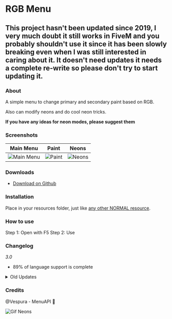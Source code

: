 # RGB Menu

## This project hasn't been updated since 2019, I very much doubt it still works in FiveM and you probably shouldn't use it since it has been slowly breaking even when I was still interested in caring about it. It doesn't need updates it needs a complete re-write so please don't try to start updating it.

### **About**

A simple menu to change primary and secondary paint based on RGB.

Also can modify neons and do cool neon tricks.

**If you have any ideas for neon modes, please suggest them**

### **Screenshots**

|Main Menu|Paint|Neons|
|:-:|:-:|:-:|
|![Main Menu](https://user-images.githubusercontent.com/23016491/53139154-bb755800-3556-11e9-9585-1ec1b7abb19f.png)|![Paint](https://user-images.githubusercontent.com/23016491/53139138-ab5d7880-3556-11e9-9dbe-19225515edbc.png)|![Neons](https://user-images.githubusercontent.com/23016491/53139115-9aad0280-3556-11e9-890a-6c84bb421c7b.png)|

### **Downloads**

* [Download on Github](https://github.com/Alsekwolf/RGBMenu/releases)

### **Installation**
Place in your resources folder, just like [any other NORMAL resource](https://forum.fivem.net/t/how-to-install-a-fivem-resource-script/81013).

### **How to use**
Step 1: Open with F5
Step 2: Use

### **Changelog**
_3.0_
* 89% of language support is complete

<details>
  <summary>Old Updates</summary>
_2.8_

* Added a custom neon mode  
  
_2.7_

* Updated dependencies, changed to using NuGet for CFX, Changed how debug mode works (also removing the menu items) If you want to enable debug mode now (you probably shouldn't) you just edit the resource.lua.

* Removed the command menu as it's not been needed for awhile (kept commands).

* Probably forgot to note something like always!

_2.6_

* Select event for all lists, you can now just press on any number list to bring up a box to type in what you want

* Fixed blue being green and green being blue

_2.5_
NEONS!!!
Commands
Some Docs

_2.0_
NEONS!!!
Commands
Some Docs

_2.0_
+re-write to use dynamic lists
+sub menu for paints, future proofing for a idea ;)

_1.2_
+a debug toggle to clean up console spam
+submenu for credits & settings

_1.1_ Cleaned up some stuff I forgot and updated MenuAPI, thanks @Vespura for the update with toggle for controller :heart: 
  
</details>

### **Credits**
@Vespura - MenuAPI :blue_heart:

![Gif Neons](https://user-images.githubusercontent.com/23016491/53139172-caf4a100-3556-11e9-8946-8c745c073759.gif)

